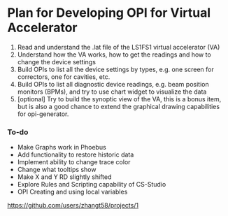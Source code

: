 # Plan for Developing OPI for Virtual Accelerator

1.	Read and understand the .lat file of the LS1FS1 virtual accelerator (VA)
2.	Understand how the VA works, how to get the readings and how to change the device settings
3.	Build OPIs to list all the device settings by types, e.g. one screen for correctors, one for cavities, etc.
4.	Build OPIs to list all diagnostic device readings, e.g. beam position monitors (BPMs), and try to use chart widget to visualize the data
5.	[optional] Try to build the synoptic view of the VA, this is a bonus item, but is also a good chance to extend the graphical drawing capabilities for opi-generator.

### To-do
- Make Graphs work in Phoebus
- Add functionality to restore historic data
- Implement ability to change trace color
- Change what tooltips show
- Make X and Y RD slightly shifted
- Explore Rules and Scripting capability of CS-Studio
- OPI Creating and using local variables

https://github.com/users/zhangt58/projects/1